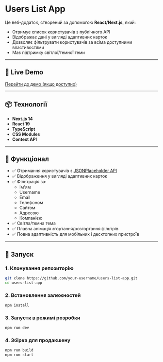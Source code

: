 # Users List App

Це веб-додаток, створений за допомогою **React/Next.js**, який:

- Отримує список користувачів з публічного API
- Відображає дані у вигляді адаптивних карток
- Дозволяє фільтрувати користувачів за всіма доступними властивостями
- Має підтримку світлої/темної теми

---

## 🔗 Live Demo

[Перейти до демо (якщо доступно)](https://your-app-url.com)

---

## 📦 Технології

- **Next.js 14**
- **React 19**
- **TypeScript**
- **CSS Modules**
- **Context API**

---

## 🧠 Функціонал

- ✅ Отримання користувачів з [JSONPlaceholder API](https://jsonplaceholder.typicode.com/users)
- ✅ Відображення у вигляді адаптивних карток
- ✅ Фільтрація за:
  - Ім'ям
  - Username
  - Email
  - Телефоном
  - Сайтом
  - Адресою
  - Компанією
- ✅ Світла/темна тема
- ✅ Плавна анімація згортання/розгортання фільтрів
- ✅ Повна адаптивність для мобільних і десктопних пристроїв

---

## 🚀 Запуск

### 1. Клонування репозиторію

```bash
git clone https://github.com/your-username/users-list-app.git
cd users-list-app
```

### 2. Встановлення залежностей

```bash
npm install
```

### 3. Запустк в режимі розробки

```bash
npm run dev
```

### 4. Збірка для продакшену

```bash
npm run build
npm run start
```
